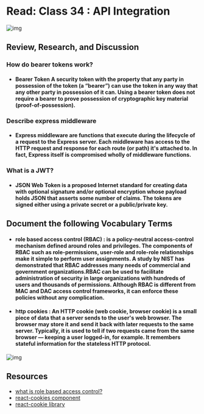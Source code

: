 # Read: Class 34 : API Integration

![img](https://fiverr-res.cloudinary.com/images/t_main1,q_auto,f_auto,q_auto,f_auto/gigs/132560890/original/1d48e15e7b67d13e4721d03918d36485ec25494a/integrate-api-in-website-app-api-integration-and-development.jpg)

## Review, Research, and Discussion

### How do bearer tokens work?

* #### Bearer Token A security token with the property that any party in possession of the token (a “bearer”) can use the token in any way that any other party in possession of it can. Using a bearer token does not require a bearer to prove possession of cryptographic key material (proof-of-possession).

### Describe express middleware

* #### Express middleware are functions that execute during the lifecycle of a request to the Express server. Each middleware has access to the HTTP request and response for each route (or path) it's attached to. In fact, Express itself is compromised wholly of middleware functions.

### What is a JWT?

* #### JSON Web Token is a proposed Internet standard for creating data with optional signature and/or optional encryption whose payload holds JSON that asserts some number of claims. The tokens are signed either using a private secret or a public/private key.

## Document the following Vocabulary Terms

* #### role based access control (RBAC) : is a policy-neutral access-control mechanism defined around roles and privileges. The components of RBAC such as role-permissions, user-role and role-role relationships make it simple to perform user assignments. A study by NIST has demonstrated that RBAC addresses many needs of commercial and government organizations.RBAC can be used to facilitate administration of security in large organizations with hundreds of users and thousands of permissions. Although RBAC is different from MAC and DAC access control frameworks, it can enforce these policies without any complication.

* #### http cookies : An HTTP cookie (web cookie, browser cookie) is a small piece of data that a server sends to the user's web browser. The browser may store it and send it back with later requests to the same server. Typically, it is used to tell if two requests came from the same browser — keeping a user logged-in, for example. It remembers stateful information for the stateless HTTP protocol.

![img](https://siteplus.com/src/public/images/custom-integration.svg)

## Resources

* [what is role based access control?](https://digitalguardian.com/blog/what-role-based-access-control-rbac-examples-benefits-and-more)
* [react-cookies component](https://www.npmjs.com/package/react-cookies)
* [react-cookie library](https://www.npmjs.com/package/react-cookie)